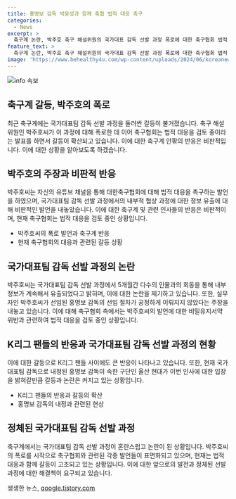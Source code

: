 ```yaml
---
title: 홍명보 감독 박문성과 함께 축협 법적 대응 촉구
categories:
  - News
excerpt: >
  축구계 논란, 박주호 축구 해설위원의 국가대표 감독 선발 과정 폭로에 대한 축구협회 법적 대응 검토. 박주호 협회 법적 대응하면 진실 공방 주장. 일정 과정 노출에 대한 비판도. 박주호의 유튜브 채널을 통한 폭로에 대한 축구협회의 비밀유지서약 위반 주장과 법적 대응 검토. 축구협회의 감독 선임 소식에 대한 부정적 반응과 국가대표 규정 제12조 2항에 따른 논란. 설정된 감독이 속한 구단의 의무에 대한 논란도 확산 중.
feature_text: >
  축구계 논란, 박주호 축구 해설위원의 국가대표 감독 선발 과정 폭로에 대한 축구협회 법적 대응 검토. 박주호 협회 법적 대응하면 진실 공방 주장. 일정 과정 노출에 대한 비판도. 박주호의 유튜브 채널을 통한 폭로에 대한 축구협회의 비밀유지서약 위반 주장과 법적 대응 검토. 축구협회의 감독 선임 소식에 대한 부정적 반응과 국가대표 규정 제12조 2항에 따른 논란. 설정된 감독이 속한 구단의 의무에 대한 논란도 확산 중.
image: 'https://www.behealthy4u.com/wp-content/uploads/2024/06/koreanews.jpg'
---
```


<p><img src="https://www.behealthy4u.com/wp-content/uploads/2024/06/koreanews.jpg" alt="info 속보" /></p>

<h2 data-ke-size="size26">축구계 갈등, 박주호의 폭로</h2>

<p data-ke-size="size16">최근 축구계에는 국가대표팀 감독 선발 과정을 둘러싼 갈등이 불거졌습니다. 축구 해설위원인 박주호씨가 이 과정에 대해 폭로한 데 이어 축구협회는 법적 대응을 검토 중이라는 발표를 하면서 갈등이 확산되고 있습니다. 이에 대한 축구계 안팎의 반응은 비판적입니다. 이에 대한 상황을 알아보도록 하겠습니다.</p>

<h2 data-ke-size="size26">박주호의 주장과 비판적 반응</h2>

<p data-ke-size="size16">박주호씨는 자신의 유튜브 채널을 통해 대한축구협회에 대해 법적 대응을 촉구하는 발언을 하였으며, 국가대표팀 감독 선발 과정에서의 내부적 협상 과정에 대한 정보 유출에 대해 비판적인 발언을 내놓았습니다. 이에 대한 축구계 및 관련 인사들의 반응은 비판적이며, 현재 축구협회는 법적 대응을 검토 중인 상황입니다.</p>

<ul>
    <li>박주호씨의 폭로 발언과 축구계 반응</li>
    <li>현재 축구협회의 대응과 관련된 갈등 상황</li>
</ul>

<h2 data-ke-size="size26">국가대표팀 감독 선발 과정의 논란</h2>

<p data-ke-size="size16">박주호씨는 국가대표팀 감독 선발 과정에서 5개월간 다수의 인물과의 회동을 통해 내부 정보가 계속해서 유출되었다고 밝히며, 이에 대한 논란을 제기하고 있습니다. 또한, 실무자인 박주호씨가 선임된 홍명보 감독의 선임 절차가 공정하게 이뤄지지 않았다는 주장을 내놓고 있습니다. 이에 대해 축구협회 측에서는 박주호씨의 발언에 대한 비밀유지서약 위반과 관련하여 법적 대응을 검토 중인 상황입니다.</p>

<h2 data-ke-size="size26">K리그 팬들의 반응과 국가대표팀 감독 선발 과정의 현황</h2>

<p data-ke-size="size16">이에 대한 갈등으로 K리그 팬들 사이에도 큰 반응이 나타나고 있습니다. 또한, 현재 국가대표팀 감독으로 내정된 홍명보 감독이 속한 구단인 울산 현대가 이번 인사에 대한 입장을 밝혀갈만큼 갈등과 논란은 커지고 있는 상황입니다.</p>

<ul>
    <li>K리그 팬들의 반응과 갈등의 확산</li>
    <li>홍명보 감독의 내정과 관련된 현상</li>
</ul>

<h2 data-ke-size="size26">정체된 국가대표팀 감독 선발 과정</h2>

<p data-ke-size="size16">축구계에서는 국가대표팀 감독 선발 과정이 혼란스럽고 논란이 된 상황입니다. 박주호씨의 폭로를 시작으로 축구협회와 관련된 각종 발언들이 표면화되고 있으며, 현재는 법적 대응과 함께 갈등이 고조되고 있는 상황입니다. 이에 대한 앞으로의 발전과 정체된 선발 과정에 대한 해결책이 요구되고 있습니다.</p>
생생한 뉴스, <a href="https://qoogle.tistory.com" rel="dofollow">qoogle.tistory.com</a>


